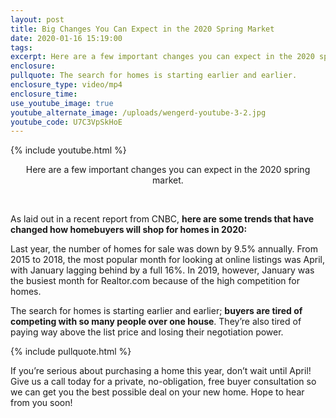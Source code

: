 ```yaml
---
layout: post
title: Big Changes You Can Expect in the 2020 Spring Market
date: 2020-01-16 15:19:00
tags:
excerpt: Here are a few important changes you can expect in the 2020 spring market.
enclosure:
pullquote: The search for homes is starting earlier and earlier.
enclosure_type: video/mp4
enclosure_time:
use_youtube_image: true
youtube_alternate_image: /uploads/wengerd-youtube-3-2.jpg
youtube_code: U7C3VpSkHoE
---
```


{% include youtube.html %}

<center>Here are a few important changes you can expect in the 2020 spring market.</center>

&nbsp;

As laid out in a recent report from CNBC, **here are some trends that have changed how homebuyers will shop for homes in 2020:**

Last year, the number of homes for sale was down by 9.5% annually. From 2015 to 2018, the most popular month for looking at online listings was April, with January lagging behind by a full 16%. In 2019, however, January was the busiest month for Realtor.com because of the high competition for homes.

The search for homes is starting earlier and earlier; **buyers are tired of competing with so many people over one house**. They’re also tired of paying way above the list price and losing their negotiation power.

{% include pullquote.html %}

If you’re serious about purchasing a home this year, don’t wait until April\! Give us a call today for a private, no-obligation, free buyer consultation so we can get you the best possible deal on your new home. Hope to hear from you soon\!